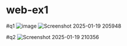 # web-ex1
#q1
![image](https://github.com/user-attachments/assets/fd67a960-9a35-421f-9549-9b41ef7c1834)
![Screenshot 2025-01-19 205948](https://github.com/user-attachments/assets/3b524470-934d-4a89-a23a-cafd7315aa0a)

#q2
![Screenshot 2025-01-19 210356](https://github.com/user-attachments/assets/1051a31d-a7e9-4209-9c30-85e402ef1123)
